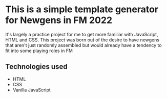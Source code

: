 # This is a simple template generator for Newgens in FM 2022

It's largely a practice project for me to get more familiar with JavaScript, HTML and CSS.
This project was born out of the desire to have newgens that aren't just randomly assembled but would already have a tendency to fit into some playing roles in FM

## Technologies used
* HTML
* CSS
* Vanilla JavaScript